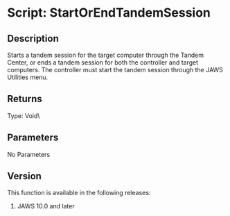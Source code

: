 # Script: StartOrEndTandemSession

## Description

Starts a tandem session for the target computer through the Tandem
Center, or ends a tandem session for both the controller and target
computers. The controller must start the tandem session through the JAWS
Utilities menu.

## Returns

Type: Void\

## Parameters

No Parameters

## Version

This function is available in the following releases:

1.  JAWS 10.0 and later

